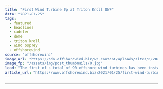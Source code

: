 ```yaml
---
title: "First Wind Turbine Up at Triton Knoll OWF"
date: "2021-01-25"
tags: 
  - featured
  - headlines
  - cadeler
  - deme
  - triton knoll
  - wind osprey
  - offshorewind
source: "offshorewind"
image_url: "https://cdn.offshorewind.biz/wp-content/uploads/sites/2/2021/01/25084009/Triton-Knoll-Turbine.jpg"
image_fp: "/assets/img/post_thumbnails/0.jpg"
lead: "The first of a total of 90 offshore wind turbines has been installed at"
article_url: "https://www.offshorewind.biz/2021/01/25/first-wind-turbine-up-at-triton-knoll-owf/"
---
```


---
